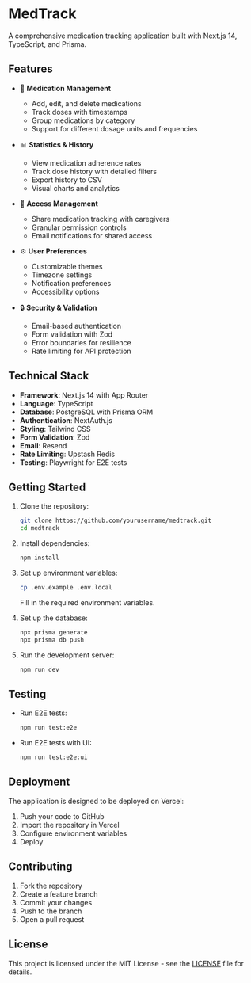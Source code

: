 # MedTrack

A comprehensive medication tracking application built with Next.js 14, TypeScript, and Prisma.

## Features

- 💊 **Medication Management**
  - Add, edit, and delete medications
  - Track doses with timestamps
  - Group medications by category
  - Support for different dosage units and frequencies

- 📊 **Statistics & History**
  - View medication adherence rates
  - Track dose history with detailed filters
  - Export history to CSV
  - Visual charts and analytics

- 👥 **Access Management**
  - Share medication tracking with caregivers
  - Granular permission controls
  - Email notifications for shared access

- ⚙️ **User Preferences**
  - Customizable themes
  - Timezone settings
  - Notification preferences
  - Accessibility options

- 🔒 **Security & Validation**
  - Email-based authentication
  - Form validation with Zod
  - Error boundaries for resilience
  - Rate limiting for API protection

## Technical Stack

- **Framework**: Next.js 14 with App Router
- **Language**: TypeScript
- **Database**: PostgreSQL with Prisma ORM
- **Authentication**: NextAuth.js
- **Styling**: Tailwind CSS
- **Form Validation**: Zod
- **Email**: Resend
- **Rate Limiting**: Upstash Redis
- **Testing**: Playwright for E2E tests

## Getting Started

1. Clone the repository:
   ```bash
   git clone https://github.com/yourusername/medtrack.git
   cd medtrack
   ```

2. Install dependencies:
   ```bash
   npm install
   ```

3. Set up environment variables:
   ```bash
   cp .env.example .env.local
   ```
   Fill in the required environment variables.

4. Set up the database:
   ```bash
   npx prisma generate
   npx prisma db push
   ```

5. Run the development server:
   ```bash
   npm run dev
   ```

## Testing

- Run E2E tests:
  ```bash
  npm run test:e2e
  ```

- Run E2E tests with UI:
  ```bash
  npm run test:e2e:ui
  ```

## Deployment

The application is designed to be deployed on Vercel:

1. Push your code to GitHub
2. Import the repository in Vercel
3. Configure environment variables
4. Deploy

## Contributing

1. Fork the repository
2. Create a feature branch
3. Commit your changes
4. Push to the branch
5. Open a pull request

## License

This project is licensed under the MIT License - see the [LICENSE](LICENSE) file for details.